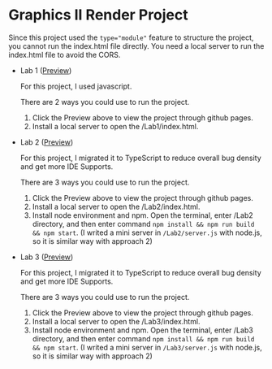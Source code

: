 # Graphics II Render Project
Since this project used the `type="module"` feature to structure the project, you cannot run the index.html file directly. You need a local server to run the index.html file to avoid the CORS.

* Lab 1 ([Preview](https://gxwar.github.io/Graphics-II/Lab1/index))

  For this project, I used javascript.

  There are 2 ways you could use to run the project.

  1. Click the Preview above to view the project through github pages.
  2. Install a local server to open the /Lab1/index.html.

* Lab 2 ([Preview](https://gxwar.github.io/Graphics-II/Lab2/index))

  For this project, I migrated it to TypeScript to reduce overall bug density and get more IDE Supports.

  There are 3 ways you could use to run the project.

  1. Click the Preview above to view the project through github pages.
  2. Install a local server to open the /Lab2/index.html.
  3. Install node environment and npm. Open the terminal, enter /Lab2 directory, and then enter command `npm install && npm run build && npm start`. (I writed a mini server in `/Lab2/server.js` with node.js, so it is similar way with approach 2)

* Lab 3 ([Preview](https://gxwar.github.io/Graphics-II/Lab3/index))

  For this project, I migrated it to TypeScript to reduce overall bug density and get more IDE Supports.

  There are 3 ways you could use to run the project.

  1. Click the Preview above to view the project through github pages.
  2. Install a local server to open the /Lab3/index.html.
  3. Install node environment and npm. Open the terminal, enter /Lab3 directory, and then enter command `npm install && npm run build && npm start`. (I writed a mini server in `/Lab3/server.js` with node.js, so it is similar way with approach 2)